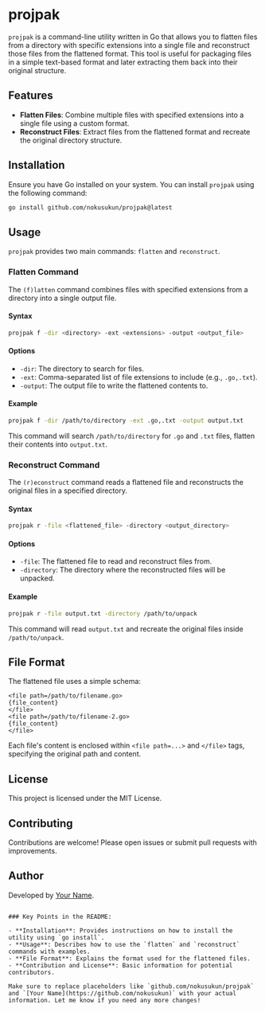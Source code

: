 # projpak

`projpak` is a command-line utility written in Go that allows you to flatten files from a directory with specific extensions into a single file and reconstruct those files from the flattened format. This tool is useful for packaging files in a simple text-based format and later extracting them back into their original structure.

## Features

- **Flatten Files**: Combine multiple files with specified extensions into a single file using a custom format.
- **Reconstruct Files**: Extract files from the flattened format and recreate the original directory structure.

## Installation

Ensure you have Go installed on your system. You can install `projpak` using the following command:

```bash
go install github.com/nokusukun/projpak@latest
```

## Usage

`projpak` provides two main commands: `flatten` and `reconstruct`.

### Flatten Command

The `(f)latten` command combines files with specified extensions from a directory into a single output file.

#### Syntax

```bash
projpak f -dir <directory> -ext <extensions> -output <output_file>
```

#### Options

- `-dir`: The directory to search for files.
- `-ext`: Comma-separated list of file extensions to include (e.g., `.go,.txt`).
- `-output`: The output file to write the flattened contents to.

#### Example

```bash
projpak f -dir /path/to/directory -ext .go,.txt -output output.txt
```

This command will search `/path/to/directory` for `.go` and `.txt` files, flatten their contents into `output.txt`.

### Reconstruct Command

The `(r)econstruct` command reads a flattened file and reconstructs the original files in a specified directory.

#### Syntax

```bash
projpak r -file <flattened_file> -directory <output_directory>
```

#### Options

- `-file`: The flattened file to read and reconstruct files from.
- `-directory`: The directory where the reconstructed files will be unpacked.

#### Example

```bash
projpak r -file output.txt -directory /path/to/unpack
```

This command will read `output.txt` and recreate the original files inside `/path/to/unpack`.

## File Format

The flattened file uses a simple schema:

```
<file path=/path/to/filename.go>
{file_content}
</file>
<file path=/path/to/filename-2.go>
{file_content}
</file>
```

Each file's content is enclosed within `<file path=...>` and `</file>` tags, specifying the original path and content.

## License

This project is licensed under the MIT License.

## Contributing

Contributions are welcome! Please open issues or submit pull requests with improvements.

## Author

Developed by [Your Name](https://github.com/nokusukun).

```

### Key Points in the README:

- **Installation**: Provides instructions on how to install the utility using `go install`.
- **Usage**: Describes how to use the `flatten` and `reconstruct` commands with examples.
- **File Format**: Explains the format used for the flattened files.
- **Contribution and License**: Basic information for potential contributors.

Make sure to replace placeholders like `github.com/nokusukun/projpak` and `[Your Name](https://github.com/nokusukun)` with your actual information. Let me know if you need any more changes!